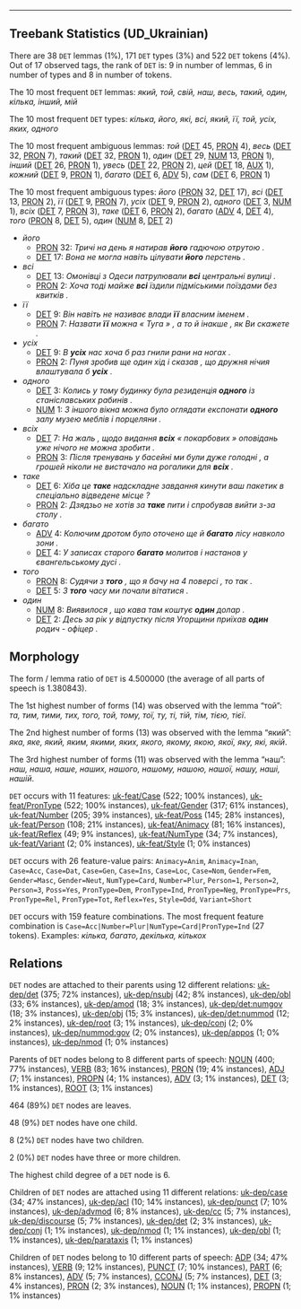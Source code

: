 

--------------------------------------------------------------------------------

## Treebank Statistics (UD_Ukrainian)

There are 38 `DET` lemmas (1%), 171 `DET` types (3%) and 522 `DET` tokens (4%).
Out of 17 observed tags, the rank of `DET` is: 9 in number of lemmas, 6 in number of types and 8 in number of tokens.

The 10 most frequent `DET` lemmas: <em>який, той, свій, наш, весь, такий, один, кілька, інший, мій</em>

The 10 most frequent `DET` types:  <em>кілька, його, які, всі, який, її, той, усіх, яких, одного</em>

The 10 most frequent ambiguous lemmas: <em>той</em> ([DET]() 45, [PRON]() 4), <em>весь</em> ([DET]() 32, [PRON]() 7), <em>такий</em> ([DET]() 32, [PRON]() 1), <em>один</em> ([DET]() 29, [NUM]() 13, [PRON]() 1), <em>інший</em> ([DET]() 26, [PRON]() 1), <em>увесь</em> ([DET]() 22, [PRON]() 2), <em>цей</em> ([DET]() 18, [AUX]() 1), <em>кожний</em> ([DET]() 9, [PRON]() 1), <em>багато</em> ([DET]() 6, [ADV]() 5), <em>сам</em> ([DET]() 6, [PRON]() 1)

The 10 most frequent ambiguous types:  <em>його</em> ([PRON]() 32, [DET]() 17), <em>всі</em> ([DET]() 13, [PRON]() 2), <em>її</em> ([DET]() 9, [PRON]() 7), <em>усіх</em> ([DET]() 9, [PRON]() 2), <em>одного</em> ([DET]() 3, [NUM]() 1), <em>всіх</em> ([DET]() 7, [PRON]() 3), <em>таке</em> ([DET]() 6, [PRON]() 2), <em>багато</em> ([ADV]() 4, [DET]() 4), <em>того</em> ([PRON]() 8, [DET]() 5), <em>один</em> ([NUM]() 8, [DET]() 2)


* <em>його</em>
  * [PRON]() 32: <em>Тричі на день я натирав <b>його</b> гадючою отрутою .</em>
  * [DET]() 17: <em>Вона не могла навіть цілувати <b>його</b> перстень .</em>
* <em>всі</em>
  * [DET]() 13: <em>Омонівці з Одеси патрулювали <b>всі</b> центральні вулиці .</em>
  * [PRON]() 2: <em>Хоча тоді майже <b>всі</b> їздили підміськими поїздами без квитків .</em>
* <em>її</em>
  * [DET]() 9: <em>Він навіть не називає влади <b>її</b> власним іменем .</em>
  * [PRON]() 7: <em>Назвати <b>її</b> можна « Туга » , а то й інакше , як Ви скажете .</em>
* <em>усіх</em>
  * [DET]() 9: <em>В <b>усіх</b> нас хоча б раз гнили рани на ногах .</em>
  * [PRON]() 2: <em>Пуня зробив ще один хід і сказав , що дружня нічия влаштувала б <b>усіх</b> .</em>
* <em>одного</em>
  * [DET]() 3: <em>Колись у тому будинку була резиденція <b>одного</b> із станіславських рабинів .</em>
  * [NUM]() 1: <em>З іншого вікна можна було оглядати експонати <b>одного</b> залу музею меблів і порцеляни .</em>
* <em>всіх</em>
  * [DET]() 7: <em>На жаль , щодо видання <b>всіх</b> « покарбових » оповідань уже нічого не можна зробити .</em>
  * [PRON]() 3: <em>Після тренувань у басейні ми були дуже голодні , а грошей ніколи не вистачало на рогалики для <b>всіх</b> .</em>
* <em>таке</em>
  * [DET]() 6: <em>Хіба це <b>таке</b> надскладне завдання кинути ваш пакетик в спеціально відведене місце ?</em>
  * [PRON]() 2: <em>Дзядзьо не хотів за <b>таке</b> пити і спробував вийти з-за столу .</em>
* <em>багато</em>
  * [ADV]() 4: <em>Колючим дротом було оточено ще й <b>багато</b> лісу навколо зони .</em>
  * [DET]() 4: <em>У записах старого <b>багато</b> молитов і настанов у євангельському дусі .</em>
* <em>того</em>
  * [PRON]() 8: <em>Судячи з <b>того</b> , що я бачу на 4 поверсі , то так .</em>
  * [DET]() 5: <em>З <b>того</b> часу ми почали вітатися .</em>
* <em>один</em>
  * [NUM]() 8: <em>Виявилося , що кава там коштує <b>один</b> долар .</em>
  * [DET]() 2: <em>Десь за рік у відпустку після Угорщини приїхав <b>один</b> родич - офіцер .</em>

## Morphology

The form / lemma ratio of `DET` is 4.500000 (the average of all parts of speech is 1.380843).

The 1st highest number of forms (14) was observed with the lemma “той”: <em>та, тим, тими, тих, того, той, тому, тої, ту, ті, тій, тім, тією, тієї</em>.

The 2nd highest number of forms (13) was observed with the lemma “який”: <em>яка, яке, який, яким, якими, яких, якого, якому, якою, якої, яку, які, якій</em>.

The 3rd highest number of forms (11) was observed with the lemma “наш”: <em>наш, наша, наше, наших, нашого, нашому, нашою, нашої, нашу, наші, нашій</em>.

`DET` occurs with 11 features: [uk-feat/Case]() (522; 100% instances), [uk-feat/PronType]() (522; 100% instances), [uk-feat/Gender]() (317; 61% instances), [uk-feat/Number]() (205; 39% instances), [uk-feat/Poss]() (145; 28% instances), [uk-feat/Person]() (108; 21% instances), [uk-feat/Animacy]() (81; 16% instances), [uk-feat/Reflex]() (49; 9% instances), [uk-feat/NumType]() (34; 7% instances), [uk-feat/Variant]() (2; 0% instances), [uk-feat/Style]() (1; 0% instances)

`DET` occurs with 26 feature-value pairs: `Animacy=Anim`, `Animacy=Inan`, `Case=Acc`, `Case=Dat`, `Case=Gen`, `Case=Ins`, `Case=Loc`, `Case=Nom`, `Gender=Fem`, `Gender=Masc`, `Gender=Neut`, `NumType=Card`, `Number=Plur`, `Person=1`, `Person=2`, `Person=3`, `Poss=Yes`, `PronType=Dem`, `PronType=Ind`, `PronType=Neg`, `PronType=Prs`, `PronType=Rel`, `PronType=Tot`, `Reflex=Yes`, `Style=Odd`, `Variant=Short`

`DET` occurs with 159 feature combinations.
The most frequent feature combination is `Case=Acc|Number=Plur|NumType=Card|PronType=Ind` (27 tokens).
Examples: <em>кілька, багато, декілька, кількох</em>


## Relations

`DET` nodes are attached to their parents using 12 different relations: [uk-dep/det]() (375; 72% instances), [uk-dep/nsubj]() (42; 8% instances), [uk-dep/obl]() (33; 6% instances), [uk-dep/amod]() (18; 3% instances), [uk-dep/det:numgov]() (18; 3% instances), [uk-dep/obj]() (15; 3% instances), [uk-dep/det:nummod]() (12; 2% instances), [uk-dep/root]() (3; 1% instances), [uk-dep/conj]() (2; 0% instances), [uk-dep/nummod:gov]() (2; 0% instances), [uk-dep/appos]() (1; 0% instances), [uk-dep/nmod]() (1; 0% instances)

Parents of `DET` nodes belong to 8 different parts of speech: [NOUN]() (400; 77% instances), [VERB]() (83; 16% instances), [PRON]() (19; 4% instances), [ADJ]() (7; 1% instances), [PROPN]() (4; 1% instances), [ADV]() (3; 1% instances), [DET]() (3; 1% instances), [ROOT]() (3; 1% instances)

464 (89%) `DET` nodes are leaves.

48 (9%) `DET` nodes have one child.

8 (2%) `DET` nodes have two children.

2 (0%) `DET` nodes have three or more children.

The highest child degree of a `DET` node is 6.

Children of `DET` nodes are attached using 11 different relations: [uk-dep/case]() (34; 47% instances), [uk-dep/acl]() (10; 14% instances), [uk-dep/punct]() (7; 10% instances), [uk-dep/advmod]() (6; 8% instances), [uk-dep/cc]() (5; 7% instances), [uk-dep/discourse]() (5; 7% instances), [uk-dep/det]() (2; 3% instances), [uk-dep/conj]() (1; 1% instances), [uk-dep/nmod]() (1; 1% instances), [uk-dep/obl]() (1; 1% instances), [uk-dep/parataxis]() (1; 1% instances)

Children of `DET` nodes belong to 10 different parts of speech: [ADP]() (34; 47% instances), [VERB]() (9; 12% instances), [PUNCT]() (7; 10% instances), [PART]() (6; 8% instances), [ADV]() (5; 7% instances), [CCONJ]() (5; 7% instances), [DET]() (3; 4% instances), [PRON]() (2; 3% instances), [NOUN]() (1; 1% instances), [PROPN]() (1; 1% instances)

